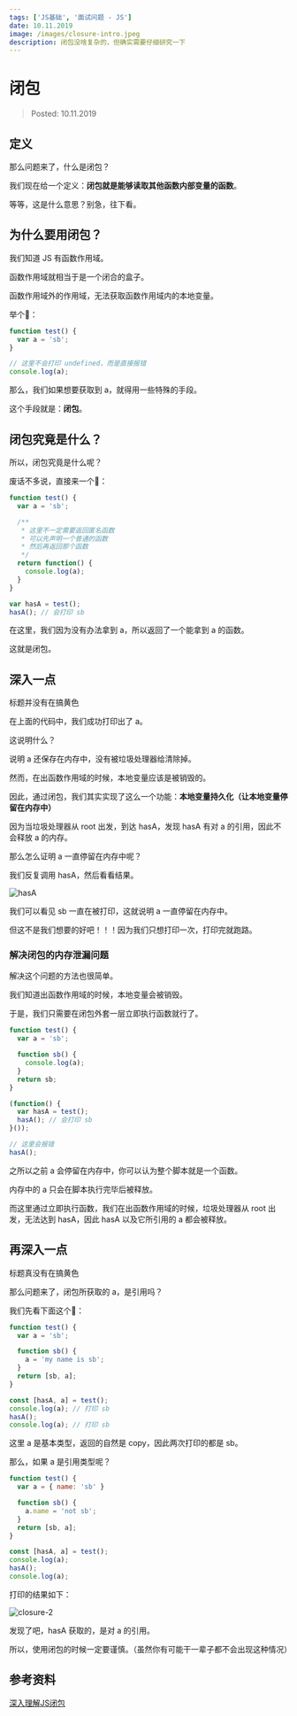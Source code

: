 ```yaml
---
tags: ['JS基础', '面试问题 - JS']
date: 10.11.2019
image: /images/closure-intro.jpeg
description: 闭包没啥复杂的，但确实需要仔细研究一下
---
```


# 闭包

> Posted: 10.11.2019

<Tag />

## 定义

那么问题来了，什么是闭包？

我们现在给一个定义：<span v-red>**闭包就是能够读取其他函数内部变量的函数**</span>。

等等，这是什么意思？别急，往下看。

## 为什么要用闭包？

我们知道 JS 有函数作用域。

函数作用域就相当于是一个闭合的盒子。

函数作用域外的作用域，无法获取函数作用域内的本地变量。

举个🌰：

```javascript
function test() {
  var a = 'sb';
}

// 这里不会打印 undefined，而是直接报错
console.log(a); 
```

那么，我们如果想要获取到 a，就得用一些特殊的手段。

这个手段就是：**闭包**。

## 闭包究竟是什么？

所以，闭包究竟是什么呢？

废话不多说，直接来一个🌰：

```javascript
function test() {
  var a = 'sb';

  /**
   * 这里不一定需要返回匿名函数
   * 可以先声明一个普通的函数
   * 然后再返回那个函数
   */
  return function() {
    console.log(a);
  }
}

var hasA = test();
hasA(); // 会打印 sb
```

在这里，我们因为没有办法拿到 a，所以返回了一个能拿到 a 的函数。

这就是闭包。

## 深入一点

<span v-line>标题并没有在搞黄色</span>

在上面的代码中，我们成功打印出了 a。

这说明什么？

说明 a 还保存在内存中，没有被垃圾处理器给清除掉。

然而，在出函数作用域的时候，本地变量应该是被销毁的。

因此，通过闭包，我们其实实现了这么一个功能：<span v-red>**本地变量持久化（让本地变量停留在内存中）**</span>

因为当垃圾处理器从 root 出发，到达 hasA，发现 hasA 有对 a 的引用，因此不会释放 a 的内存。

那么怎么证明 a 一直停留在内存中呢？

我们反复调用 hasA，然后看看结果。

![hasA](/images/hasa.png)

我们可以看见 sb 一直在被打印，这就说明 a 一直停留在内存中。

但这不是我们想要的好吧！！！因为我们只想打印一次，打印完就跑路。

### 解决闭包的内存泄漏问题

解决这个问题的方法也很简单。

我们知道出函数作用域的时候，本地变量会被销毁。

于是，我们只需要在闭包外套一层立即执行函数就行了。

```javascript
function test() {
  var a = 'sb';

  function sb() {
    console.log(a);
  }
  return sb;
}

(function() {
  var hasA = test();
  hasA(); // 会打印 sb
}());

// 这里会报错
hasA();
```

之所以之前 a 会停留在内存中，你可以认为整个脚本就是一个函数。

内存中的 a 只会在脚本执行完毕后被释放。

而这里通过立即执行函数，我们在出函数作用域的时候，垃圾处理器从 root 出发，无法达到 hasA，因此 hasA 以及它所引用的 a 都会被释放。

## 再深入一点

<span v-line>标题真没有在搞黄色</span>

那么问题来了，闭包所获取的 a，是引用吗？

我们先看下面这个🌰：

```javascript
function test() {
  var a = 'sb';

  function sb() {
    a = 'my name is sb';
  }
  return [sb, a];
}

const [hasA, a] = test();
console.log(a); // 打印 sb
hasA();
console.log(a); // 打印 sb
```

这里 a 是基本类型，返回的自然是 copy，因此两次打印的都是 sb。

那么，如果 a 是引用类型呢？

```javascript
function test() {
  var a = { name: 'sb' }

  function sb() {
    a.name = 'not sb';
  }
  return [sb, a];
}

const [hasA, a] = test();
console.log(a);
hasA();
console.log(a);
```

打印的结果如下：

![closure-2](/images/closure-2.png)

发现了吧，hasA 获取的，是对 a 的引用。

所以，使用闭包的时候一定要谨慎。（虽然你有可能干一辈子都不会出现这种情况）

## 参考资料

[深入理解JS闭包](https://www.cnblogs.com/duanlianjiang/p/5036671.html)

<Disqus />


